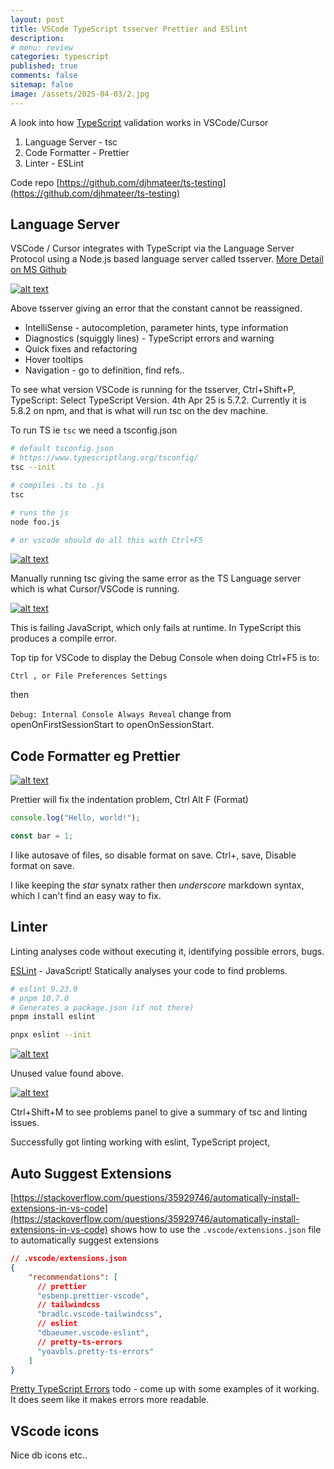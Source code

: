 ```yaml
---
layout: post
title: VSCode TypeScript tsserver Prettier and ESlint
description:
# menu: review
categories: typescript
published: true
comments: false
sitemap: false
image: /assets/2025-04-03/2.jpg
---
```


<!-- [![alt text](/assets/2025-03-05/2.jpg "email"){:width="700px"}](/assets/2025-03-05/2.jpg)  -->

A look into how [TypeScript](https://www.typescriptlang.org/) validation works in VSCode/Cursor

1. Language Server - tsc
2. Code Formatter - Prettier
3. Linter - ESLint

Code repo [https://github.com/djhmateer/ts-testing](https://github.com/djhmateer/ts-testing)

## Language Server

<!-- [![alt text](/assets/2025-04-03/2.jpg "email"){:width="700px"}](/assets/2025-04-03/2.jpg)  -->

VSCode / Cursor integrates with TypeScript via the Language Server Protocol using a Node.js based language server called tsserver. [More Detail on MS Github](https://github.com/microsoft/TypeScript/wiki/Standalone-Server-%28tsserver%29#visual-studio-code)

[![alt text](/assets/2025-04-03/2.jpg "email")](/assets/2025-04-03/2.jpg)

Above tsserver giving an error that the constant cannot be reassigned.

- IntelliSense - autocompletion, parameter hints, type information
- Diagnostics (squiggly lines) - TypeScript errors and warning
- Quick fixes and refactoring
- Hover tooltips
- Navigation - go to definition, find refs..

To see what version VSCode is running for the tsserver, Ctrl+Shift+P, TypeScript: Select TypeScript Version. 4th Apr 25 is 5.7.2. Currently it is 5.8.2 on npm, and that is what will run tsc on the dev machine.

To run TS ie `tsc` we need a tsconfig.json

```bash
# default tsconfig.json
# https://www.typescriptlang.org/tsconfig/
tsc --init

# compiles .ts to .js
tsc

# runs the js
node foo.js

# or vscode should do all this with Ctrl+F5
```

<!-- [![alt text](/assets/2025-04-03/3.jpg "email"){:width="700px"}](/assets/2025-04-03/3.jpg)  -->

[![alt text](/assets/2025-04-03/3.jpg "email")](/assets/2025-04-03/3.jpg)

Manually running tsc giving the same error as the TS Language server which is what Cursor/VSCode is running.

[![alt text](/assets/2025-04-03/4.jpg "email")](/assets/2025-04-03/4.jpg)

This is failing JavaScript, which only fails at runtime. In TypeScript this produces a compile error.

Top tip for VSCode to display the Debug Console when doing Ctrl+F5 is to:

`Ctrl , or File Preferences Settings`

then

`Debug: Internal Console Always Reveal` change from openOnFirstSessionStart to openOnSessionStart.

## Code Formatter eg Prettier

<!-- [![alt text](/assets/2025-04-03/1.jpg "email"){:width="700px"}](/assets/2025-04-03/1.jpg)  -->

[![alt text](/assets/2025-04-03/1.jpg "email")](/assets/2025-04-03/1.jpg)

Prettier will fix the indentation problem, Ctrl Alt F (Format)

```ts
console.log("Hello, world!");

const bar = 1;
```

I like autosave of files, so disable format on save. Ctrl+, save, Disable format on save.

I like keeping the _star_ synatx rather then _underscore_ markdown syntax, which I can't find an easy way to fix. 

## Linter

Linting analyses code without executing it, identifying possible errors, bugs.

[ESLint](https://eslint.org/) - JavaScript! Statically analyses your code to find problems.

```bash
# eslint 9.23.0
# pnpm 10.7.0
# Generates a package.json (if not there)
pnpm install eslint

pnpx eslint --init
```

[![alt text](/assets/2025-04-03/5.jpg "email")](/assets/2025-04-03/5.jpg)

Unused value found above.

[![alt text](/assets/2025-04-03/6.jpg "email")](/assets/2025-04-03/6.jpg)

Ctrl+Shift+M to see problems panel to give a summary of tsc and linting issues.

Successfully got linting working with eslint, TypeScript project,


## Auto Suggest Extensions 

[https://stackoverflow.com/questions/35929746/automatically-install-extensions-in-vs-code](https://stackoverflow.com/questions/35929746/automatically-install-extensions-in-vs-code) shows how to use the `.vscode/extensions.json` file to automatically suggest extensions

```json
// .vscode/extensions.json
{
    "recommendations": [
      // prettier
      "esbenp.prettier-vscode",
      // tailwindcss
      "bradlc.vscode-tailwindcss",
      // eslint
      "dbaeumer.vscode-eslint",
      // pretty-ts-errors
      "yoavbls.pretty-ts-errors"
    ]
}
```

[Pretty TypeScript Errors](https://github.com/yoavbls/pretty-ts-errors) todo - come up with some examples of it working. It does seem like it makes errors more readable.

## VScode icons

Nice db icons etc..